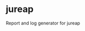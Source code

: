 <!--
- SPDX-License-Identifier: Apache-2.0
- Copyright (C) 2024 Jayesh Badwaik <j.badwaik@fz-juelich.de>
-->

# jureap

Report and log generator for jureap


